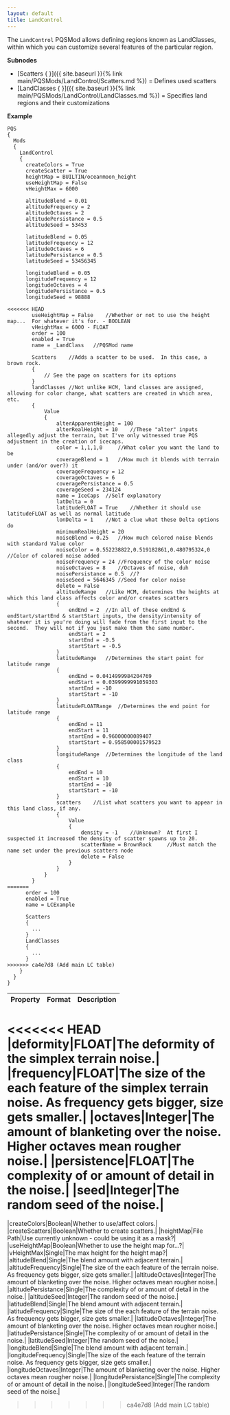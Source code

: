 ```yaml
---
layout: default
title: LandControl
---
```


The `LandControl` PQSMod allows defining regions known as LandClasses, within which you can customize several features of the particular region. 

**Subnodes**
* [Scatters { }]({{ site.baseurl }}{% link main/PQSMods/LandControl/Scatters.md %}) = Defines used scatters
* [LandClasses { }]({{ site.baseurl }}{% link main/PQSMods/LandControl/LandClasses.md %}) = Specifies land regions and their customizations

**Example**
```
PQS
{
  Mods
  {
    LandControl
    {
      createColors = True
      createScatter = True
      heightMap = BUILTIN/oceanmoon_height
      useHeightMap = False
      vHeightMax = 6000
      
      altitudeBlend = 0.01
      altitudeFrequency = 2
      altitudeOctaves = 2
      altitudePersistance = 0.5
      altitudeSeed = 53453

      latitudeBlend = 0.05
      latitudeFrequency = 12
      latitudeOctaves = 6
      latitudePersistance = 0.5
      latitudeSeed = 53456345

      longitudeBlend = 0.05
      longitudeFrequency = 12
      longitudeOctaves = 4
      longitudePersistance = 0.5
      longitudeSeed = 98888

<<<<<<< HEAD
        useHeightMap = False	//Whether or not to use the height map...  For whatever it's for. - BOOLEAN
        vHeightMax = 6000 - FLOAT
        order = 100
        enabled = True
        name = _LandClass	//PQSMod name

        Scatters	//Adds a scatter to be used.  In this case, a brown rock.
        {
            // See the page on scatters for its options
        }
        landClasses	//Not unlike HCM, land classes are assigned, allowing for color change, what scatters are created in which area, etc.
        {
            Value
            {
                alterApparentHeight = 100
                alterRealHeight = 10	//These "alter" inputs allegedly adjust the terrain, but I've only witnessed true PQS adjustment in the creation of icecaps.
                color = 1,1,1,0		//What color you want the land to be
                coverageBlend = 1	//How much it blends with terrain under (and/or over?) it
                coverageFrequency = 12	
                coverageOctaves = 6	
                coveragePersistance = 0.5
                coverageSeed = 234124
                name = IceCaps	//Self explanatory
                latDelta = 0
                latitudeFLOAT = True	//Whether it should use latitudeFLOAT as well as normal latitude
                lonDelta = 1	//Not a clue what these Delta options do
                minimumRealHeight = 20
                noiseBlend = 0.25	//How much colored noise blends with standard Value color
                noiseColor = 0.552238822,0.519182861,0.480795324,0	//Color of colored noise added
                noiseFrequency = 24	//Frequency of the color noise
                noiseOctaves = 8	//Octaves of noise, duh
                noisePersistance = 0.5	//?
                noiseSeed = 5646345	//Seed for color noise
                delete = False
                altitudeRange	//Like HCM, determines the heights at which this land class affects color and/or creates scatters
                {
                    endEnd = 2	//In all of these endEnd & endStart/startEnd & startStart inputs, the density/intensity of whatever it is you're doing will fade from the first input to the second.  They will not if you just make them the same number.
                    endStart = 2
                    startEnd = -0.5
                    startStart = -0.5
                }
                latitudeRange	//Determines the start point for latitude range
                {
                    endEnd = 0.0414999984204769
                    endStart = 0.0399999991059303
                    startEnd = -10
                    startStart = -10
                }
                latitudeFLOATRange	//Determines the end point for latitude range
                {
                    endEnd = 11
                    endStart = 11
                    startEnd = 0.96000000089407
                    startStart = 0.958500001579523
                }
                longitudeRange	//Determines the longitude of the land class
                {
                    endEnd = 10
                    endStart = 10
                    startEnd = -10
                    startStart = -10
                }
                scatters	//List what scatters you want to appear in this land class, if any.
                {
                    Value
                    {
                        density = -1	//Unknown?  At first I suspected it increased the density of scatter spawns up to 20.
                        scatterName = BrownRock		//Must match the name set under the previous scatters node
                        delete = False
                    }
                }
            }
        }
=======
      order = 100
      enabled = True
      name = LCExample

      Scatters
      {
        ...
      }
      LandClasses
      {
        ...
      }
>>>>>>> ca4e7d8 (Add main LC table)
    }
  }
}
```


|Property|Format|Description|
|--------|------|-----------|
<<<<<<< HEAD
|deformity|FLOAT|The deformity of the simplex terrain noise.|
|frequency|FLOAT|The size of the each feature of the simplex terrain noise. As frequency gets bigger, size gets smaller.|
|octaves|Integer|The amount of blanketing over the noise. Higher octaves mean rougher noise.|
|persistence|FLOAT|The complexity of or amount of detail in the noise.|
|seed|Integer|The random seed of the noise.|
=======
|createColors|Boolean|Whether to use/affect colors.|
|createScatters|Boolean|Whether to create scatters.|
|heightMap|File Path|Use currently unknown - could be using it as a mask?|
|useHeightMap|Boolean|Whether to use the height map for...?|
|vHeightMax|Single|The max height for the height map?|
|altitudeBlend|Single|The blend amount with adjacent terrain.|
|altitudeFrequency|Single|The size of the each feature of the terrain noise. As frequency gets bigger, size gets smaller.|
|altitudeOctaves|Integer|The amount of blanketing over the noise. Higher octaves mean rougher noise.|
|altitudePersistance|Single|The complexity of or amount of detail in the noise.|
|altitudeSeed|Integer|The random seed of the noise.|
|latitudeBlend|Single|The blend amount with adjacent terrain.|
|latitudeFrequency|Single|The size of the each feature of the terrain noise. As frequency gets bigger, size gets smaller.|
|latitudeOctaves|Integer|The amount of blanketing over the noise. Higher octaves mean rougher noise.|
|latitudePersistance|Single|The complexity of or amount of detail in the noise.|
|latitudeSeed|Integer|The random seed of the noise.|
|longitudeBlend|Single|The blend amount with adjacent terrain.|
|longitudeFrequency|Single|The size of the each feature of the terrain noise. As frequency gets bigger, size gets smaller.|
|longitudeOctaves|Integer|The amount of blanketing over the noise. Higher octaves mean rougher noise.|
|longitudePersistance|Single|The complexity of or amount of detail in the noise.|
|longitudeSeed|Integer|The random seed of the noise.|
>>>>>>> ca4e7d8 (Add main LC table)
